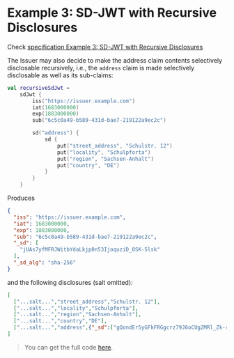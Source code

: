 <!--- TEST_NAME ExampleRecursiveSdJwt01Test -->

# Example 3: SD-JWT with Recursive Disclosures

Check [specification Example 3: SD-JWT with Recursive Disclosures](https://www.ietf.org/archive/id/draft-ietf-oauth-selective-disclosure-jwt-08.html#name-example-sd-jwt-with-recursi)

The Issuer may also decide to make the address claim contents selectively disclosable recursively, i.e., 
the `address` claim is made selectively disclosable as well as its sub-claims:

<!--- INCLUDE
import eu.europa.ec.eudi.sdjwt.*
import kotlinx.serialization.json.*
-->

```kotlin
val recursiveSdJwt =
    sdJwt {
        iss("https://issuer.example.com")
        iat(1683000000)
        exp(1883000000)
        sub("6c5c0a49-b589-431d-bae7-219122a9ec2c")

        sd("address") {
            sd {
                put("street_address", "Schulstr. 12")
                put("locality", "Schulpforta")
                put("region", "Sachsen-Anhalt")
                put("country", "DE")
            }
        }
    }
```

Produces

```json
{
  "iss": "https://issuer.example.com",
  "iat": 1683000000,
  "exp": 1883000000,
  "sub": "6c5c0a49-b589-431d-bae7-219122a9ec2c",
  "_sd": [
    "jUAs7yfMFRJWitbYdaLkjp0n53IjoquziD_0SK-5lsk"
  ],
  "_sd_alg": "sha-256"
}
```

and the following disclosures (salt omitted):

```json 
[
  ["...salt...","street_address","Schulstr. 12"],
  ["...salt...","locality","Schulpforta"],
  ["...salt...","region","Sachsen-Anhalt"],
  ["...salt...","country","DE"],
  ["...salt...","address",{"_sd":["gQondEr5yGFkFRGgcrz79J6oCUg2MRl_Zk-rRNuDbw0","j2yFIn_eXU4ppH5WqgRS3SAwwL50USZHOfI3JgXe7E4","mJXm4JuM-fRcog21XYUbPEY7L8O7WLbAmbVWxYpjx54","eJ9fi4cAqh1SJ5hpYkerDgIY_SNuHEQ9_QUqR4f4duw"]}]
]
```

> You can get the full code [here](../../src/test/kotlin/eu/europa/ec/eudi/sdjwt/examples/ExampleRecursiveSdJwt01.kt).

<!--- TEST recursiveSdJwt.assertThat("Example 3: Recursive SD-JWT", 5) -->
